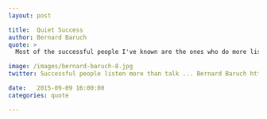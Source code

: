 ```yaml
---
layout: post

title:  Quiet Success
author: Bernard Baruch
quote: >
  Most of the successful people I've known are the ones who do more listening than talking.

image: /images/bernard-baruch-8.jpg
twitter: Successful people listen more than talk ... Bernard Baruch http://quotes.stockflare.com/

date:   2015-09-09 16:00:00
categories: quote

---
```


